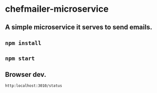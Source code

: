 # chefmailer-microservice
A simple microservice it serves to send emails. 
------------------
```npm install```
-----------------
```npm start```
-----------------
## Browser dev. 

```http:localhost:3010/status```
